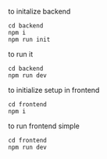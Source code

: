 to initalize backend
```
cd backend
npm i
npm run init
```

to run it 
```
cd backend
npm run dev
```

to initialize setup in frontend
```
cd frontend
npm i
```

to run frontend simple 
```
cd frontend
npm run dev
```